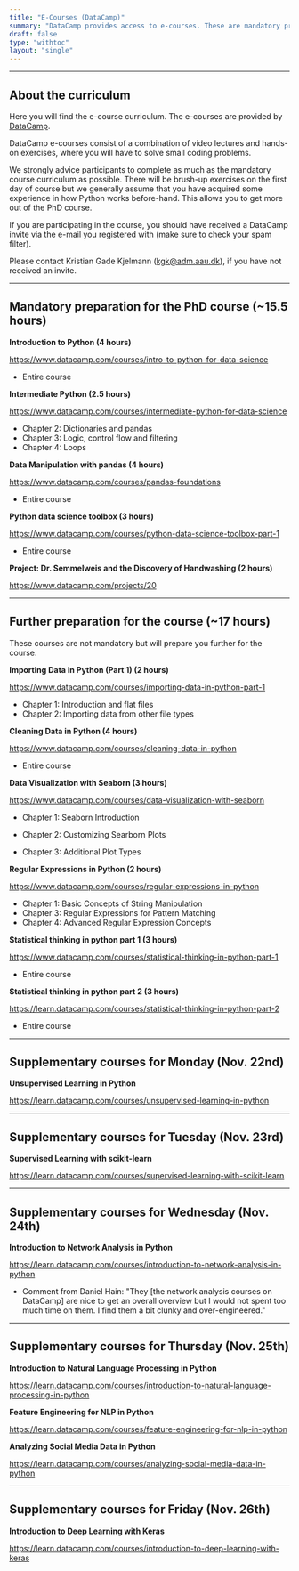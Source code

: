 ```yaml
---
title: "E-Courses (DataCamp)"
summary: "DataCamp provides access to e-courses. These are mandatory preparation."
draft: false
type: "withtoc"
layout: "single"
---
```


---

## About the curriculum

Here you will find the e-course curriculum. The e-courses are provided by <a href=https://www.datacamp.com/ target="_blank">DataCamp</a>.

DataCamp e-courses consist of a combination of video lectures and hands-on exercises, where you will have to solve small coding problems.

We strongly advice participants to complete as much as the mandatory course curriculum as possible. There will be brush-up exercises on the first day of course but we generally assume that you have acquired some experience in how Python works before-hand. This allows you to get more out of the PhD course.

If you are participating in the course, you should have received a DataCamp invite via the e-mail you registered with (make sure to check your spam filter).

Please contact Kristian Gade Kjelmann (<a href="mailto:kgk@adm.aau.dk">kgk@adm.aau.dk</a>), if you have not received an invite.

---

## Mandatory preparation for the PhD course (~15.5 hours)

**Introduction to Python (4 hours)**

https://www.datacamp.com/courses/intro-to-python-for-data-science

- Entire course



**Intermediate Python (2.5 hours)**

https://www.datacamp.com/courses/intermediate-python-for-data-science

- Chapter 2: Dictionaries and pandas
- Chapter 3: Logic, control flow and filtering
- Chapter 4: Loops



**Data Manipulation with pandas (4 hours)**

https://www.datacamp.com/courses/pandas-foundations

- Entire course

  

**Python data science toolbox (3 hours)**

https://www.datacamp.com/courses/python-data-science-toolbox-part-1

- Entire course



**Project: Dr. Semmelweis and the Discovery of Handwashing (2 hours)** 

https://www.datacamp.com/projects/20

---

## Further preparation for the course (~17 hours)

These courses are not mandatory but will prepare you further for the course.

**Importing Data in Python (Part 1) (2 hours)**

https://www.datacamp.com/courses/importing-data-in-python-part-1

- Chapter 1: Introduction and flat files
- Chapter 2: Importing data from other file types



**Cleaning Data in Python (4 hours)**

https://www.datacamp.com/courses/cleaning-data-in-python

- Entire course



**Data Visualization with Seaborn (3 hours)**

https://www.datacamp.com/courses/data-visualization-with-seaborn

- Chapter 1: Seaborn Introduction

- Chapter 2: Customizing Searborn Plots

- Chapter 3: Additional Plot Types

  

**Regular Expressions in Python (2 hours)**

https://www.datacamp.com/courses/regular-expressions-in-python

- Chapter 1: Basic Concepts of String Manipulation
- Chapter 3: Regular Expressions for Pattern Matching 
- Chapter 4: Advanced Regular Expression Concepts



**Statistical thinking in python part 1 (3 hours)**

https://www.datacamp.com/courses/statistical-thinking-in-python-part-1

- Entire course



**Statistical thinking in python part 2 (3 hours)**

https://learn.datacamp.com/courses/statistical-thinking-in-python-part-2

- Entire course



---

## Supplementary courses for Monday (Nov. 22nd)

**Unsupervised Learning in Python**

https://learn.datacamp.com/courses/unsupervised-learning-in-python



---

## Supplementary courses for Tuesday (Nov. 23rd)

**Supervised Learning with scikit-learn**

https://learn.datacamp.com/courses/supervised-learning-with-scikit-learn



---

## Supplementary courses for Wednesday (Nov. 24th)

**Introduction to Network Analysis in Python**

https://learn.datacamp.com/courses/introduction-to-network-analysis-in-python

- Comment from Daniel Hain: "They [the network analysis courses on DataCamp] are nice to get an overall overview but I would not spent too much time on them. I find them a bit clunky and over-engineered."



---

## Supplementary courses for Thursday (Nov. 25th)

**Introduction to Natural Language Processing in Python**

https://learn.datacamp.com/courses/introduction-to-natural-language-processing-in-python



**Feature Engineering for NLP in Python**

https://learn.datacamp.com/courses/feature-engineering-for-nlp-in-python



**Analyzing Social Media Data in Python**

https://learn.datacamp.com/courses/analyzing-social-media-data-in-python

---

## Supplementary courses for Friday (Nov. 26th)

**Introduction to Deep Learning with Keras**

https://learn.datacamp.com/courses/introduction-to-deep-learning-with-keras

